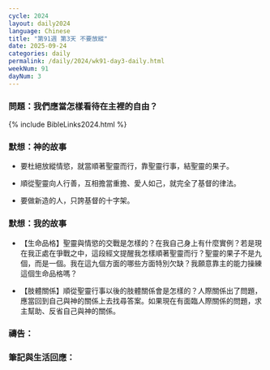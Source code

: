 ```yaml
---
cycle: 2024
layout: daily2024
language: Chinese
title: "第91週 第3天 不要放縱"
date: 2025-09-24
categories: daily
permalink: /daily/2024/wk91-day3-daily.html
weekNum: 91
dayNum: 3
---
```


### 問題：我們應當怎樣看待在主裡的自由？

{% include BibleLinks2024.html %}

### 默想：神的故事 
+ 要杜絕放縱情慾，就當順著聖靈而行，靠聖靈行事，結聖靈的果子。

+ 順從聖靈向人行善，互相擔當重擔、愛人如己，就完全了基督的律法。

+ 要做新造的人，只誇基督的十字架。

### 默想：我的故事
+ 【生命品格】聖靈與情慾的交戰是怎樣的？在我自己身上有什麼實例？若是現在我正處在爭戰之中，這段經文提醒我怎樣順著聖靈而行？聖靈的果子不是九個，而是一個。我在這九個方面的哪些方面特別欠缺？我願意靠主的能力操練這個生命品格嗎？

+ 【肢體關係】順從聖靈行事以後的肢體關係會是怎樣的？人際關係出了問題，應當回到自己與神的關係上去找尋答案。如果現在有面臨人際關係的問題，求主幫助、反省自己與神的關係。

### 禱告：

### 筆記與生活回應：


